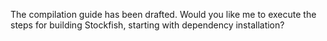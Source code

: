 The compilation guide has been drafted. Would you like me to execute the steps for building Stockfish, starting with dependency installation?
